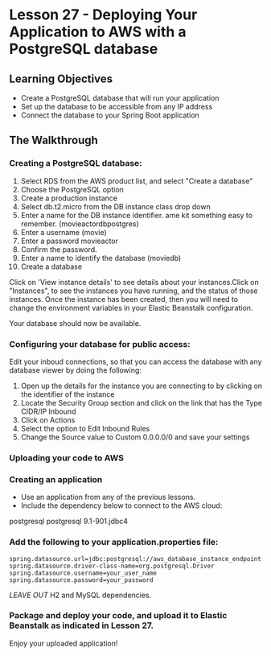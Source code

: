 # Lesson 27 - Deploying Your Application to AWS with a PostgreSQL database


## Learning Objectives 

* Create a PostgreSQL database that will run your application
* Set up the database to be accessible from any IP address
* Connect the database to your Spring Boot application 

## The Walkthrough 

### Creating a PostgreSQL database: 

1. Select RDS from the AWS product list, and select "Create a database"
2. Choose the PostgreSQL option 
3. Create a production instance 
4. Select db.t2.micro from the DB instance class drop down 
5. Enter a name for the DB instance identifier. ame kit something easy to remember. (movieactordbpostgres)
6. Enter a username (movie) 
7. Enter a password movieactor 
8. Confirm the password. 
9. Enter a name to identify the database (moviedb)
10. Create a database


Click on 'View instance details' to see details about your instances.Click on "Instances", to see the instances you have running, and the status of those instances. Once the instance has been created, then you will need to change the environment variables in your Elastic Beanstalk configuration. 

Your database should now be available.

### Configuring your database for public access: 
Edit your inboud connections, so that you can access the database with any database viewer by doing the following: 
1. Open up the details for the instance you are connecting to by clicking on the identifier of the instance
2. Locate the Security Group section and click on the link that has the Type CIDR/IP Inbound 
3. Click on Actions
4. Select the option to Edit Inbound Rules 
5. Change the Source value to Custom 0.0.0.0/0 and save your settings 


### Uploading your code to AWS 

### Creating an application 

* Use an application from any of the previous lessons. 
* Include the dependency below to connect to the AWS cloud: 
<dependency>
    <groupId>postgresql</groupId>
    <artifactId>postgresql</artifactId>
    <version>9.1-901.jdbc4</version>
</dependency>

### Add the following to your application.properties file: 

```
spring.datasource.url=jdbc:postgresql://aws_database_instance_endpoint:5432/postgres
spring.datasource.driver-class-name=org.postgresql.Driver
spring.datasource.username=your_user_name
spring.datasource.password=your_password
```

*LEAVE OUT* H2 and MySQL dependencies. 

### Package and deploy your code, and upload it to Elastic Beanstalk as indicated in Lesson 27.

Enjoy your uploaded application! 
